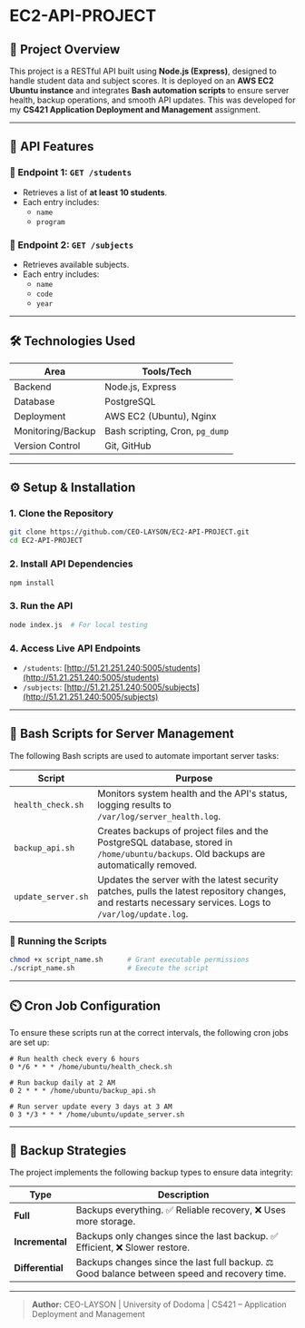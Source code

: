 # EC2-API-PROJECT

## 📌 Project Overview

This project is a RESTful API built using **Node.js (Express)**, designed to handle student data and subject scores. It is deployed on an **AWS EC2 Ubuntu instance** and integrates **Bash automation scripts** to ensure server health, backup operations, and smooth API updates. This was developed for my **CS421 Application Deployment and Management** assignment.

---

## 🚀 API Features

### 🔹 Endpoint 1: `GET /students`

- Retrieves a list of **at least 10 students**.
- Each entry includes:
  - `name`
  - `program`

### 🔹 Endpoint 2: `GET /subjects`

- Retrieves available subjects.
- Each entry includes:
  - `name`
  - `code`
  - `year`

---

## 🛠️ Technologies Used

| Area              | Tools/Tech                      |
| ----------------- | ------------------------------- |
| Backend           | Node.js, Express                |
| Database          | PostgreSQL                      |
| Deployment        | AWS EC2 (Ubuntu), Nginx         |
| Monitoring/Backup | Bash scripting, Cron, `pg_dump` |
| Version Control   | Git, GitHub                     |

---

## ⚙️ Setup & Installation

### 1. Clone the Repository

```bash
git clone https://github.com/CEO-LAYSON/EC2-API-PROJECT.git
cd EC2-API-PROJECT
```

### 2. Install API Dependencies

```bash
npm install
```

### 3. Run the API

```bash
node index.js  # For local testing
```

### 4. Access Live API Endpoints

- `/students`: [http://51.21.251.240:5005/students](http://51.21.251.240:5005/students)
- `/subjects`: [http://51.21.251.240:5005/subjects](http://51.21.251.240:5005/subjects)

---

## 📂 Bash Scripts for Server Management

The following Bash scripts are used to automate important server tasks:

| Script             | Purpose                                                                                                                                                   |
| ------------------ | --------------------------------------------------------------------------------------------------------------------------------------------------------- |
| `health_check.sh`  | Monitors system health and the API's status, logging results to `/var/log/server_health.log`.                                                             |
| `backup_api.sh`    | Creates backups of project files and the PostgreSQL database, stored in `/home/ubuntu/backups`. Old backups are automatically removed.                    |
| `update_server.sh` | Updates the server with the latest security patches, pulls the latest repository changes, and restarts necessary services. Logs to `/var/log/update.log`. |

### 🧪 Running the Scripts

```bash
chmod +x script_name.sh      # Grant executable permissions
./script_name.sh             # Execute the script
```

---

## ⏲️ Cron Job Configuration

To ensure these scripts run at the correct intervals, the following cron jobs are set up:

```cron
# Run health check every 6 hours
0 */6 * * * /home/ubuntu/health_check.sh

# Run backup daily at 2 AM
0 2 * * * /home/ubuntu/backup_api.sh

# Run server update every 3 days at 3 AM
0 3 */3 * * * /home/ubuntu/update_server.sh
```

---

## 🧠 Backup Strategies

The project implements the following backup types to ensure data integrity:

| Type             | Description                                                                                  |
| ---------------- | -------------------------------------------------------------------------------------------- |
| **Full**         | Backups everything. ✅ Reliable recovery, ❌ Uses more storage.                              |
| **Incremental**  | Backups only changes since the last backup. ✅ Efficient, ❌ Slower restore.                 |
| **Differential** | Backups changes since the last full backup. ⚖️ Good balance between speed and recovery time. |

---

> **Author:** CEO-LAYSON | University of Dodoma | CS421 – Application Deployment and Management
